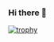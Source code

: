 ### Hi there 👋

[![trophy](https://github-profile-trophy.vercel.app/?username=nxic&theme=onedark)](https://github.com/nxic)

<!-- [![trophy](https://github-profile-trophy.vercel.app/?username=yondonjamts1&theme=onedark)](https://github.com/yondonjamts1) -->
<!--
**nxic/nxic** is a ✨ _special_ ✨ repository because its `README.md` (this file) appears on your GitHub profile.

Here are some ideas to get you started:

- 🔭 I’m currently working on ...
- 🌱 I’m currently learning ...
- 👯 I’m looking to collaborate on ...
- 🤔 I’m looking for help with ...
- 💬 Ask me about ...
- 📫 How to reach me: ...
- 😄 Pronouns: ...
- ⚡ Fun fact: ...
-->
